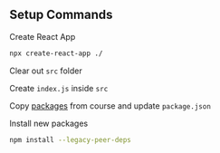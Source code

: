 ## Setup Commands
Create React App
```bash
npx create-react-app ./
```

Clear out `src` folder

Create `index.js` inside `src`

Copy [packages](https://raw.githubusercontent.com/adrianhajdin/project_syncfusion_dashboard/main/package.json) from course and update `package.json`

Install new packages
```bash
npm install --legacy-peer-deps
```

